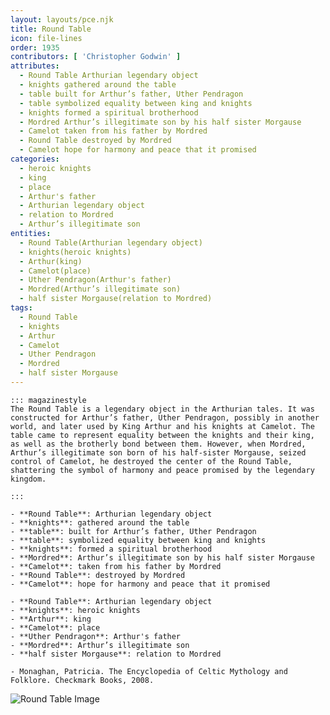 ```yaml
---
layout: layouts/pce.njk
title: Round Table
icon: file-lines
order: 1935
contributors: [ 'Christopher Godwin' ]
attributes:
  - Round Table Arthurian legendary object
  - knights gathered around the table
  - table built for Arthur’s father, Uther Pendragon
  - table symbolized equality between king and knights
  - knights formed a spiritual brotherhood
  - Mordred Arthur’s illegitimate son by his half sister Morgause
  - Camelot taken from his father by Mordred
  - Round Table destroyed by Mordred
  - Camelot hope for harmony and peace that it promised
categories:
  - heroic knights
  - king
  - place
  - Arthur's father
  - Arthurian legendary object
  - relation to Mordred
  - Arthur’s illegitimate son
entities:
  - Round Table(Arthurian legendary object)
  - knights(heroic knights)
  - Arthur(king)
  - Camelot(place)
  - Uther Pendragon(Arthur's father)
  - Mordred(Arthur’s illegitimate son)
  - half sister Morgause(relation to Mordred)
tags:
  - Round Table
  - knights
  - Arthur
  - Camelot
  - Uther Pendragon
  - Mordred
  - half sister Morgause
---
```

``` tab [group1:Info]
::: magazinestyle
The Round Table is a legendary object in the Arthurian tales. It was constructed for Arthur’s father, Uther Pendragon, possibly in another world, and later used by King Arthur and his knights at Camelot. The table came to represent equality between the knights and their king, as well as the brotherly bond between them. However, when Mordred, Arthur’s illegitimate son born of his half-sister Morgause, seized control of Camelot, he destroyed the center of the Round Table, shattering the symbol of harmony and peace promised by the legendary kingdom.

:::
```
``` tab [group1:Attributes]
- **Round Table**: Arthurian legendary object
- **knights**: gathered around the table
- **table**: built for Arthur’s father, Uther Pendragon
- **table**: symbolized equality between king and knights
- **knights**: formed a spiritual brotherhood
- **Mordred**: Arthur’s illegitimate son by his half sister Morgause
- **Camelot**: taken from his father by Mordred
- **Round Table**: destroyed by Mordred
- **Camelot**: hope for harmony and peace that it promised
```
``` tab [group1:Entities]
- **Round Table**: Arthurian legendary object
- **knights**: heroic knights
- **Arthur**: king
- **Camelot**: place
- **Uther Pendragon**: Arthur's father
- **Mordred**: Arthur’s illegitimate son
- **half sister Morgause**: relation to Mordred
```
``` tab [group1:Sources]
- Monaghan, Patricia. The Encyclopedia of Celtic Mythology and Folklore. Checkmark Books, 2008.
```
![Round Table Image](https://upload.wikimedia.org/wikipedia/commons/thumb/6/62/Holy-grail-round-table-ms-fr-112-3-f5r-1470-detail.jpg/1200px-Holy-grail-round-table-ms-fr-112-3-f5r-1470-detail.jpg)
